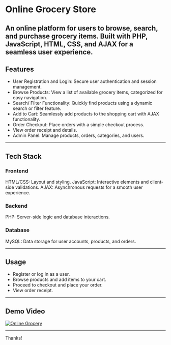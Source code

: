 # Online Grocery Store
An online platform for users to browse, search, and purchase grocery items. Built with PHP, JavaScript, HTML, CSS, and AJAX for a seamless user experience.
---
## Features
- User Registration and Login: Secure user authentication and session management.
- Browse Products: View a list of available grocery items, categorized for easy navigation.
- Search/ Filter Functionality: Quickly find products using a dynamic search or filter feature.
- Add to Cart: Seamlessly add products to the shopping cart with AJAX functionality.
- Order Checkout: Place orders with a simple checkout process.
- View order receipt and details.
- Admin Panel: Manage products, orders, categories, and users.

---
## Tech Stack
### Frontend
HTML/CSS: Layout and styling.
JavaScript: Interactive elements and client-side validations.
AJAX: Asynchronous requests for a smooth user experience.
### Backend
PHP: Server-side logic and database interactions.
### Database
MySQL: Data storage for user accounts, products, and orders.

---
## Usage
- Register or log in as a user.
- Browse products and add items to your cart.
- Proceed to checkout and place your order.
- View order receipt.
---
## Demo Video
[![Online Grocery](https://img.youtube.com/vi/MOeJp_FPXE4/0.jpg)](https://youtu.be/MOeJp_FPXE4?si=apAFIKTloDTsIRbT)

---
Thanks!


